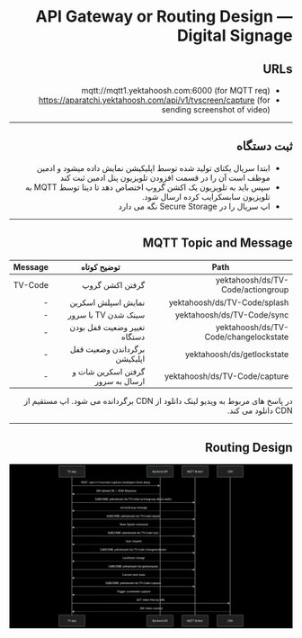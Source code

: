 <div dir="rtl">

# API Gateway or Routing Design — Digital Signage

## URLs

  - mqtt://mqtt1.yektahoosh.com:6000 (for MQTT req)
  - https://aparatchi.yektahoosh.com/api/v1/tvscreen/capture (for sending screenshot of video)

---

## ثبت دستگاه

   - ابتدا سریال یکتای تولید شده توسط اپلیکیشن نمایش داده میشود و ادمین موظف است آن را در قسمت افزودن تلویزیون پنل ادمین ثبت کند
   - سپس باید به تلویزیون یک اکشن گروپ اختصاص دهد تا دیتا توسط MQTT به تلویزیون سابسکرایب کرده ارسال شود.
   - اپ سریال را در Secure Storage نگه می دارد

---

## MQTT Topic and Message

| Path                         | توضیح کوتاه                         | Message |
-------------------------------|-------------------------------------|-----|
 yektahoosh/ds/TV-Code/actiongroup      | گرفتن اکشن گروپ  | TV-Code |
 yektahoosh/ds/TV-Code/splash           | نمایش اسپلش اسکرین    | - |
 yektahoosh/ds/TV-Code/sync           | سینک شدن TV با سرور | - |
 yektahoosh/ds/TV-Code/changelockstate  | تغییر وضعیت قفل بودن دستگاه  | - |
 yektahoosh/ds/getlockstate            | برگرداندن وضعیت قفل اپلیکیشن| - |
 yektahoosh/ds/TV-Code/capture            | گرفتن اسکرین شات و ارسال به سرور  | - |

در پاسخ های مربوط به ویدیو  لینک دانلود از CDN برگردانده می شود. اپ مستقیم از CDN دانلود می کند.

---

## Routing Design
![Routing Design](images/Routing_Design.png)

</div>